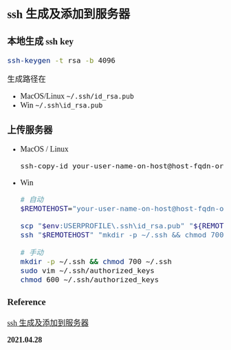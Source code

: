 <font size=4 face='楷体'>

## ssh 生成及添加到服务器

### 本地生成 ssh key

```bash
ssh-keygen -t rsa -b 4096
```

生成路径在

- MacOS/Linux
  `~/.ssh/id_rsa.pub`
- Win
  `~/.ssh\id_rsa.pub`

### 上传服务器

- MacOS / Linux

  ```bash
  ssh-copy-id your-user-name-on-host@host-fqdn-or-ip-goes-here
  ```

- Win

  ```bash
  # 自动
  $REMOTEHOST="your-user-name-on-host@host-fqdn-or-ip-goes-here"

  scp "$env:USERPROFILE\.ssh\id_rsa.pub" "${REMOTEHOST}:~/tmp.pub"
  ssh "$REMOTEHOST" "mkdir -p ~/.ssh && chmod 700 ~/.ssh && cat ~/tmp.pub >> ~/.ssh/authorized_keys && chmod 600 ~/.ssh/authorized_keys && rm -f ~/tmp.pub"

  # 手动
  mkdir -p ~/.ssh && chmod 700 ~/.ssh
  sudo vim ~/.ssh/authorized_keys
  chmod 600 ~/.ssh/authorized_keys
  ```

### Reference

[ssh 生成及添加到服务器](https://www.jianshu.com/p/fc8102b5e163)

**2021.04.28**
